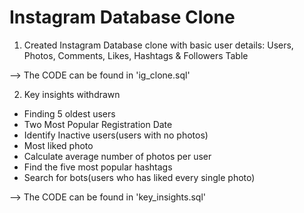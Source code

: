 # Instagram Database Clone


1. Created Instagram Database clone with basic user details: Users, Photos, Comments, Likes, Hashtags & Followers Table

--> The CODE can be found in 'ig_clone.sql'


2. Key insights withdrawn

- Finding 5 oldest users
- Two Most Popular Registration Date
- Identify Inactive users(users with no photos)
- Most liked photo
- Calculate average number of photos per user
- Find the five most popular hashtags
- Search for bots(users who has liked every single photo)

--> The CODE can be found in 'key_insights.sql'
